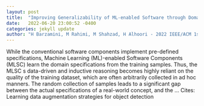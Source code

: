 ```yaml
---
layout: post
title:  "Improving Generalizability of ML-enabled Software through Domain Specification"
date:   2022-06-20 23:00:52 -0400
categories: jekyll update
author: "H Barzamini, M Rahimi, M Shahzad, H Alhoori - 2022 IEEE/ACM 1st International …, 2022"
---
```

While the conventional software components implement pre-defined specifications, Machine Learning (ML)-enabled Software Components (MLSC) learn the domain specifications from the training samples. Thus, the MLSC s data-driven and inductive reasoning becomes highly reliant on the quality of the training dataset, which are often arbitrarily collected in ad hoc manners. The random collection of samples leads to a significant gap between the actual specifications of a real-world concept, and the …
Cites: ‪Learning data augmentation strategies for object detection‬  